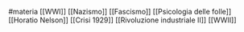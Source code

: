 #materia 
[[WWI]]
[[Nazismo]]
[[Fascismo]]
[[Psicologia delle folle]]
[[Horatio Nelson]]
[[Crisi 1929]]
[[Rivoluzione industriale II]]
[[WWII]]